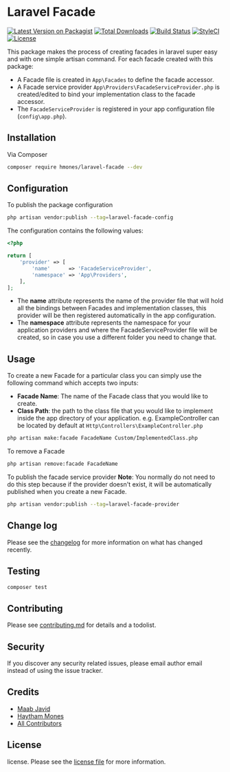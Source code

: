 # Laravel Facade

[![Latest Version on Packagist][ico-version]][link-packagist]
[![Total Downloads][ico-downloads]][link-packagist]
[![Build Status][ico-github]][link-github]
[![StyleCI][ico-styleci]][link-styleci]
[![License][ico-license]][link-packagist]

This package makes the process of creating facades in laravel super easy and with one simple artisan command.
For each facade created with this package:
- A Facade file is created in ```App\Facades``` to define the facade accessor.
- A Facade service provider ```App\Providers\FacadeServiceProvider.php``` is created/edited to bind your implementation class to the facade accessor.
- The ```FacadeServiceProvider``` is registered in your app configuration file (```config\app.php```).

## Installation

Via Composer

```bash
composer require hmones/laravel-facade --dev
```

## Configuration

To publish the package configuration

```bash
php artisan vendor:publish --tag=laravel-facade-config
 ```

The configuration contains the following values:

```php
<?php

return [
    'provider' => [
        'name'      => 'FacadeServiceProvider',
        'namespace' => 'App\Providers',
    ],
];
```

- The **name** attribute represents the name of the provider file that will hold all the bindings between Facades and
implementation classes, this provider will be then registered automatically in the app configuration. 
- The **namespace**
attribute represents the namespace for your application providers and where the FacadeServiceProvider file will be
created, so in case you use a different folder you need to change that.

## Usage

To create a new Facade for a particular class you can simply use the following command which accepts two inputs:
- **Facade Name**: The name of the Facade class that you would like to create.
- **Class Path**: the path to the class file that you would like to implement inside the app directory of your application. e.g. ExampleController can be located by default at ```Http\Controllers\ExampleController.php```

```bash
php artisan make:facade FacadeName Custom/ImplementedClass.php
 ```

To remove a Facade

```bash
php artisan remove:facade FacadeName
 ```

To publish the facade service provider
**Note**: You normally do not need to do this step because if the provider doesn't exist, it will be automatically
published when you create a new Facade.

```bash
php artisan vendor:publish --tag=laravel-facade-provider
 ```

## Change log

Please see the [changelog](CHANGELOG.md) for more information on what has changed recently.

## Testing

``` bash
composer test
```

## Contributing

Please see [contributing.md](CONTRIBUTING.md) for details and a todolist.

## Security

If you discover any security related issues, please email author email instead of using the issue tracker.

## Credits

- [Maab Javid][link-author2]
- [Haytham Mones][link-author]
- [All Contributors][link-contributors]

## License

license. Please see the [license file](LICENSE.md) for more information.

[ico-version]: https://img.shields.io/packagist/v/hmones/laravel-facade.svg

[ico-downloads]: https://img.shields.io/packagist/dt/hmones/laravel-facade.svg

[ico-github]: https://github.com/hmones/laravel-facade/actions/workflows/build.yml/badge.svg

[ico-styleci]: https://github.styleci.io/repos/390311402/shield

[ico-license]: https://img.shields.io/packagist/l/hmones/laravel-facade.svg

[link-packagist]: https://packagist.org/packages/hmones/laravel-facade

[link-github]: https://github.com/hmones/laravel-facade/actions

[link-styleci]: https://github.styleci.io/repos/390311402

[link-author]: https://github.com/hmones

[link-author2]: https://github.com/mabjavaid

[link-contributors]: ../../contributors
